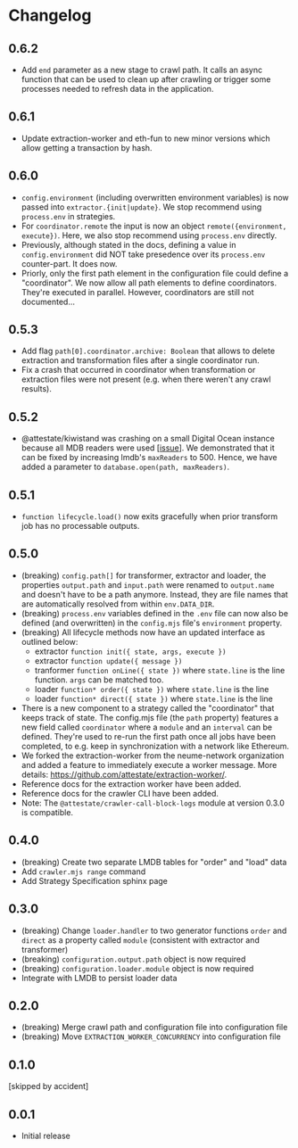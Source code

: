 # Changelog

## 0.6.2

- Add `end` parameter as a new stage to crawl path. It calls an async function
  that can be used to clean up after crawling or trigger some processes needed
  to refresh data in the application.

## 0.6.1

- Update extraction-worker and eth-fun to new minor versions which allow
  getting a transaction by hash.

## 0.6.0

- `config.environment` (including overwritten environment variables) is now
  passed into `extractor.{init|update}`. We stop recommend using `process.env`
  in strategies.
- For `coordinator.remote` the input is now an object `remote({environment, execute})`. Here, we also stop recommend using `process.env` directly.
- Previously, although stated in the docs, defining a value in
  `config.environment` did NOT take presedence over its `process.env`
  counter-part. It does now.
- Priorly, only the first path element in the configuration file could define a
  "coordinator". We now allow all path elements to define coordinators. They're
  executed in parallel. However, coordinators are still not documented...

## 0.5.3

- Add flag `path[0].coordinator.archive: Boolean` that allows to delete
  extraction and transformation files after a single coordinator run.
- Fix a crash that occurred in coordinator when transformation or extraction
  files were not present (e.g. when there weren't any crawl results).

## 0.5.2

- @attestate/kiwistand was crashing on a small Digital Ocean instance because
  all MDB readers were used
  [[issue](https://github.com/attestate/kiwistand/issues/34)]. We demonstrated
  that it can be fixed by increasing lmdb's `maxReaders` to 500. Hence, we have
  added a parameter to `database.open(path, maxReaders)`.

## 0.5.1

- `function lifecycle.load()` now exits gracefully when prior transform job has
  no processable outputs.

## 0.5.0

- (breaking) `config.path[]` for transformer, extractor and loader, the
  properties `output.path` and `input.path` were renamed to `output.name` and
  doesn't have to be a path anymore. Instead, they are file names that are
  automatically resolved from within `env.DATA_DIR`.
- (breaking) `process.env` variables defined in the `.env` file can now also be
  defined (and overwritten) in the `config.mjs` file's `environment` property.
- (breaking) All lifecycle methods now have an updated interface as outlined
  below:
  - extractor `function init({ state, args, execute })`
  - extractor `function update({ message })`
  - tranformer `function onLine({ state })` where `state.line` is the line
    function. `args` can be matched too.
  - loader `function* order({ state })` where `state.line` is the line
  - loader `function* direct({ state })` where `state.line` is the line
- There is a new component to a strategy called the "coordinator" that keeps
  track of state. The config.mjs file (the `path` property) features a new
  field called `coordinator` where a `module` and an `interval` can be defined.
  They're used to re-run the first path once all jobs have been completed, to
  e.g. keep in synchronization with a network like Ethereum.
- We forked the extraction-worker from the neume-network organization and added
  a feature to immediately execute a worker message. More details:
  https://github.com/attestate/extraction-worker/.
- Reference docs for the extraction worker have been added.
- Reference docs for the crawler CLI have been added.
- Note: The `@attestate/crawler-call-block-logs` module at version 0.3.0 is
  compatible.

## 0.4.0

- (breaking) Create two separate LMDB tables for "order" and "load" data
- Add `crawler.mjs range` command
- Add Strategy Specification sphinx page

## 0.3.0

- (breaking) Change `loader.handler` to two generator functions `order` and
  `direct` as a property called `module` (consistent with extractor and
  transformer)
- (breaking) `configuration.output.path` object is now required
- (breaking) `configuration.loader.module` object is now required
- Integrate with LMDB to persist loader data

## 0.2.0

- (breaking) Merge crawl path and configuration file into configuration file
- (breaking) Move `EXTRACTION_WORKER_CONCURRENCY` into configuration file

## 0.1.0

[skipped by accident]

## 0.0.1

- Initial release

